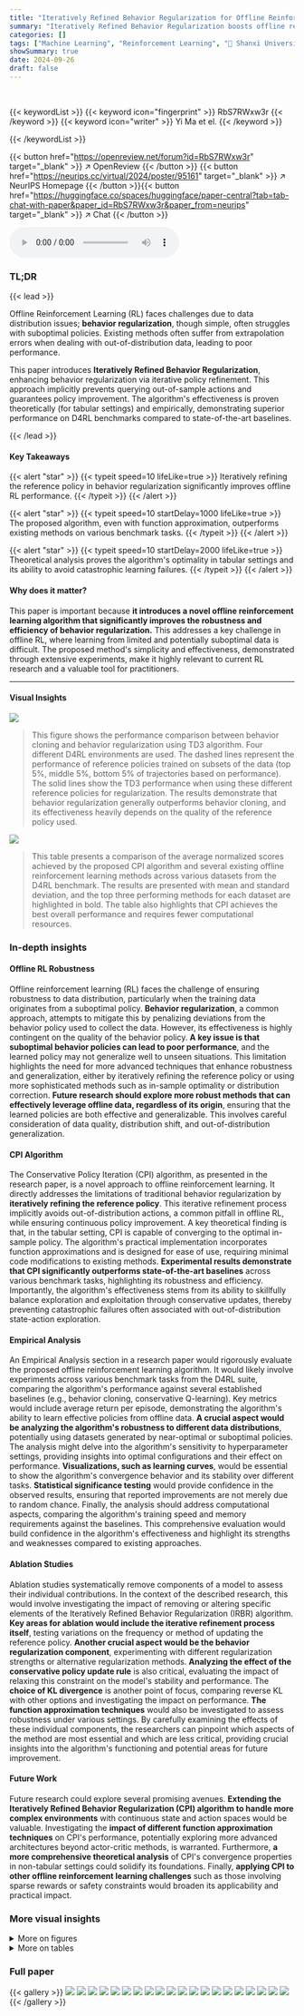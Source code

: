 ```yaml
---
title: "Iteratively Refined Behavior Regularization for Offline Reinforcement Learning"
summary: "Iteratively Refined Behavior Regularization boosts offline reinforcement learning by iteratively refining the reference policy, ensuring robust and effective control policy learning."
categories: []
tags: ["Machine Learning", "Reinforcement Learning", "🏢 Shanxi University",]
showSummary: true
date: 2024-09-26
draft: false
---
```


<br>

{{< keywordList >}}
{{< keyword icon="fingerprint" >}} RbS7RWxw3r {{< /keyword >}}
{{< keyword icon="writer" >}} Yi Ma et el. {{< /keyword >}}
 
{{< /keywordList >}}

{{< button href="https://openreview.net/forum?id=RbS7RWxw3r" target="_blank" >}}
↗ OpenReview
{{< /button >}}
{{< button href="https://neurips.cc/virtual/2024/poster/95161" target="_blank" >}}
↗ NeurIPS Homepage
{{< /button >}}{{< button href="https://huggingface.co/spaces/huggingface/paper-central?tab=tab-chat-with-paper&paper_id=RbS7RWxw3r&paper_from=neurips" target="_blank" >}}
↗ Chat
{{< /button >}}



<audio controls>
    <source src="https://ai-paper-reviewer.com/RbS7RWxw3r/podcast.wav" type="audio/wav">
    Your browser does not support the audio element.
</audio>


### TL;DR


{{< lead >}}

Offline Reinforcement Learning (RL) faces challenges due to data distribution issues;  **behavior regularization**, though simple, often struggles with suboptimal policies.  Existing methods often suffer from extrapolation errors when dealing with out-of-distribution data, leading to poor performance.



This paper introduces **Iteratively Refined Behavior Regularization**, enhancing behavior regularization via iterative policy refinement. This approach implicitly prevents querying out-of-sample actions and guarantees policy improvement. The algorithm's effectiveness is proven theoretically (for tabular settings) and empirically, demonstrating superior performance on D4RL benchmarks compared to state-of-the-art baselines.

{{< /lead >}}


#### Key Takeaways

{{< alert "star" >}}
{{< typeit speed=10 lifeLike=true >}} Iteratively refining the reference policy in behavior regularization significantly improves offline RL performance. {{< /typeit >}}
{{< /alert >}}

{{< alert "star" >}}
{{< typeit speed=10 startDelay=1000 lifeLike=true >}} The proposed algorithm, even with function approximation, outperforms existing methods on various benchmark tasks. {{< /typeit >}}
{{< /alert >}}

{{< alert "star" >}}
{{< typeit speed=10 startDelay=2000 lifeLike=true >}} Theoretical analysis proves the algorithm's optimality in tabular settings and its ability to avoid catastrophic learning failures. {{< /typeit >}}
{{< /alert >}}

#### Why does it matter?
This paper is important because **it introduces a novel offline reinforcement learning algorithm that significantly improves the robustness and efficiency of behavior regularization.**  This addresses a key challenge in offline RL, where learning from limited and potentially suboptimal data is difficult.  The proposed method's simplicity and effectiveness, demonstrated through extensive experiments, make it highly relevant to current RL research and a valuable tool for practitioners.

------
#### Visual Insights



![](https://ai-paper-reviewer.com/RbS7RWxw3r/figures_1_1.jpg)

> This figure shows the performance comparison between behavior cloning and behavior regularization using TD3 algorithm.  Four different D4RL environments are used. The dashed lines represent the performance of reference policies trained on subsets of the data (top 5%, middle 5%, bottom 5% of trajectories based on performance). The solid lines show the TD3 performance when using these different reference policies for regularization. The results demonstrate that behavior regularization generally outperforms behavior cloning, and its effectiveness heavily depends on the quality of the reference policy used.





![](https://ai-paper-reviewer.com/RbS7RWxw3r/tables_6_1.jpg)

> This table presents a comparison of the average normalized scores achieved by the proposed CPI algorithm and several existing offline reinforcement learning methods across various datasets from the D4RL benchmark.  The results are presented with mean and standard deviation, and the top three performing methods for each dataset are highlighted in bold.  The table also highlights that CPI achieves the best overall performance and requires fewer computational resources.





### In-depth insights


#### Offline RL Robustness
Offline reinforcement learning (RL) faces the challenge of ensuring robustness to data distribution, particularly when the training data originates from a suboptimal policy.  **Behavior regularization**, a common approach, attempts to mitigate this by penalizing deviations from the behavior policy used to collect the data. However, its effectiveness is highly contingent on the quality of the behavior policy.  **A key issue is that suboptimal behavior policies can lead to poor performance**, and the learned policy may not generalize well to unseen situations. This limitation highlights the need for more advanced techniques that enhance robustness and generalization, either by iteratively refining the reference policy or using more sophisticated methods such as in-sample optimality or distribution correction.  **Future research should explore more robust methods that can effectively leverage offline data, regardless of its origin**, ensuring that the learned policies are both effective and generalizable. This involves careful consideration of data quality, distribution shift, and out-of-distribution generalization.

#### CPI Algorithm
The Conservative Policy Iteration (CPI) algorithm, as presented in the research paper, is a novel approach to offline reinforcement learning.  It directly addresses the limitations of traditional behavior regularization by **iteratively refining the reference policy**. This iterative refinement process implicitly avoids out-of-distribution actions, a common pitfall in offline RL, while ensuring continuous policy improvement. A key theoretical finding is that, in the tabular setting, CPI is capable of converging to the optimal in-sample policy.  The algorithm's practical implementation incorporates function approximations and is designed for ease of use, requiring minimal code modifications to existing methods.  **Experimental results demonstrate that CPI significantly outperforms state-of-the-art baselines** across various benchmark tasks, highlighting its robustness and efficiency.  Importantly, the algorithm's effectiveness stems from its ability to skillfully balance exploration and exploitation through conservative updates, thereby preventing catastrophic failures often associated with out-of-distribution state-action exploration.

#### Empirical Analysis
An Empirical Analysis section in a research paper would rigorously evaluate the proposed offline reinforcement learning algorithm.  It would likely involve experiments across various benchmark tasks from the D4RL suite, comparing the algorithm's performance against several established baselines (e.g., behavior cloning, conservative Q-learning). Key metrics would include average return per episode, demonstrating the algorithm's ability to learn effective policies from offline data. **A crucial aspect would be analyzing the algorithm's robustness to different data distributions**, potentially using datasets generated by near-optimal or suboptimal policies.  The analysis might delve into the algorithm's sensitivity to hyperparameter settings, providing insights into optimal configurations and their effect on performance. **Visualizations, such as learning curves**, would be essential to show the algorithm's convergence behavior and its stability over different tasks.  **Statistical significance testing** would provide confidence in the observed results, ensuring that reported improvements are not merely due to random chance.  Finally, the analysis should address computational aspects, comparing the algorithm's training speed and memory requirements against the baselines.  This comprehensive evaluation would build confidence in the algorithm's effectiveness and highlight its strengths and weaknesses compared to existing approaches.

#### Ablation Studies
Ablation studies systematically remove components of a model to assess their individual contributions.  In the context of the described research, this would involve investigating the impact of removing or altering specific elements of the Iteratively Refined Behavior Regularization (IRBR) algorithm.  **Key areas for ablation would include the iterative refinement process itself**, testing variations on the frequency or method of updating the reference policy.  **Another crucial aspect would be the behavior regularization component**, experimenting with different regularization strengths or alternative regularization methods.  **Analyzing the effect of the conservative policy update rule** is also critical, evaluating the impact of relaxing this constraint on the model's stability and performance.  The **choice of KL divergence** is another point of focus, comparing reverse KL with other options and investigating the impact on performance.  **The function approximation techniques** would also be investigated to assess robustness under various settings.  By carefully examining the effects of these individual components, the researchers can pinpoint which aspects of the method are most essential and which are less critical, providing crucial insights into the algorithm's functioning and potential areas for future improvement.

#### Future Work
Future research could explore several promising avenues.  **Extending the Iteratively Refined Behavior Regularization (CPI) algorithm to handle more complex environments** with continuous state and action spaces would be valuable.  Investigating the **impact of different function approximation techniques** on CPI's performance, potentially exploring more advanced architectures beyond actor-critic methods, is warranted.  Furthermore, **a more comprehensive theoretical analysis** of CPI's convergence properties in non-tabular settings could solidify its foundations.  Finally, **applying CPI to other offline reinforcement learning challenges** such as those involving sparse rewards or safety constraints would broaden its applicability and practical impact.


### More visual insights

<details>
<summary>More on figures
</summary>


![](https://ai-paper-reviewer.com/RbS7RWxw3r/figures_5_1.jpg)

> This figure shows the performance of TD3 with different reference policies trained on sub-datasets with varying performance levels (top 5%, median 5%, bottom 5%).  The results demonstrate that behavior regularization outperforms behavior cloning, and its effectiveness heavily depends on the quality of the reference policy used.


![](https://ai-paper-reviewer.com/RbS7RWxw3r/figures_7_1.jpg)

> This figure compares the training performance of three algorithms: CPI, CPI-RE, and IQL, on four different Antmaze environments.  The x-axis represents the number of time steps (in millions) during training, and the y-axis represents the normalized score achieved by each algorithm. The shaded area around each line indicates the standard deviation across multiple runs. The results show that CPI-RE, which uses an ensemble of reference policies, consistently outperforms both CPI and IQL in terms of stability and final performance.  CPI-RE demonstrates smoother learning curves with less variance than CPI, highlighting the benefit of using an ensemble of reference policies for improving robustness and efficiency. The superior performance of CPI-RE over IQL further suggests that the iterative refinement of the reference policy, a key aspect of the proposed CPI algorithm, is crucial for achieving strong performance in offline reinforcement learning.


![](https://ai-paper-reviewer.com/RbS7RWxw3r/figures_7_2.jpg)

> This figure compares the performance of CPI with and without behavior regularization using one-step and multi-step updating methods.  The results demonstrate that omitting behavior regularization leads to significant performance degradation, particularly when using multi-step updates.  This highlights the crucial role of behavior regularization in constraining the policy to the support of the offline data and preventing catastrophic failures from out-of-distribution state-action pairs.


![](https://ai-paper-reviewer.com/RbS7RWxw3r/figures_8_1.jpg)

> This figure shows the impact of using behavior regularization in the CPI algorithm.  It compares the performance of CPI with behavior regularization against versions that omit it and use either one-step or multi-step updating methods. The results demonstrate that without behavior regularization, the algorithm's policy updates can lead to significant deviations from the supported data, ultimately hindering performance.  The inclusion of behavior regularization helps to constrain the updates to stay within the valid state-action space, resulting in improved stability and performance.


![](https://ai-paper-reviewer.com/RbS7RWxw3r/figures_8_2.jpg)

> This figure shows the ablation study on two hyperparameters: λ (weighting coefficient) and τ (regularization hyperparameter).  The left panel shows how different values of λ impact performance across four Mujoco tasks.  The right panel shows the impact of τ across those same four tasks.  The results suggest that λ = 0.5 or 0.7 is generally effective, and that τ should be larger for higher-quality datasets.


![](https://ai-paper-reviewer.com/RbS7RWxw3r/figures_9_1.jpg)

> This figure shows the results of online finetuning of several offline reinforcement learning algorithms on nine Mujoco tasks from the D4RL benchmark.  The algorithms compared are TD3+BC, IQL, PEX, Cal-QL, CPI, and CPI-RE.  The y-axis represents the normalized score, and the x-axis represents the number of time steps (in thousands). The shaded regions around the lines indicate the standard deviation across multiple runs.  The figure demonstrates that CPI and CPI-RE achieve superior performance compared to other methods after online finetuning.


![](https://ai-paper-reviewer.com/RbS7RWxw3r/figures_18_1.jpg)

> This figure shows the effect of using different numbers of actors in the CPI-RE algorithm.  The x-axis represents the time steps (in millions) during training, and the y-axis represents the normalized score achieved.  Three lines are plotted, each corresponding to a different number of actors (N=1, N=2, N=4). The results indicate that increasing the actor number from 1 to 2 significantly improves the performance, while further increasing the number of actors does not bring significant additional benefits and might increase resource consumption. Therefore, the optimal number of actors for the CPI-RE algorithm is 2.


![](https://ai-paper-reviewer.com/RbS7RWxw3r/figures_19_1.jpg)

> The figure shows the training curves for three algorithms: BR, InAC, and CPI on two gridworld environments (7x7-GridWorld and FourRoom).  It compares their performance in reaching the goal state from different starting locations. The x-axis represents the training steps, and the y-axis represents the normalized return per episode.  The results demonstrate that CPI and InAC converge to the optimal policy (oracle), while BR shows suboptimal performance. This highlights CPI's ability to find the optimal policy within the provided offline data.


![](https://ai-paper-reviewer.com/RbS7RWxw3r/figures_22_1.jpg)

> The figure shows the training performance curves of three different offline reinforcement learning (RL) algorithms on two different grid environments (7x7 GridWorld and FourRoom).  The algorithms compared are Behavior Regularization (BR), In-sample optimal policy algorithm (InAC), and the proposed algorithm, Conservative Policy Iteration (CPI).  The plots demonstrate how the cumulative return (reward) changes over the course of training. The results indicate that CPI and InAC achieve similar performance and reach the optimal policy, while BR lags behind.


</details>




<details>
<summary>More on tables
</summary>


![](https://ai-paper-reviewer.com/RbS7RWxw3r/tables_16_1.jpg)
> This table presents the average normalized scores achieved by CPI and other baseline algorithms across various tasks in the D4RL benchmark.  The results are presented with mean and standard deviation, and the top three results for each task are highlighted in bold. The table highlights CPI's superior performance and efficiency compared to the baselines.

![](https://ai-paper-reviewer.com/RbS7RWxw3r/tables_17_1.jpg)
> This table presents a comparison of the average normalized scores achieved by the proposed CPI algorithm and several other baseline methods on various tasks from the D4RL benchmark.  The table includes the mean and standard deviation for each method's performance on each dataset. The top three performing methods are highlighted in bold for each dataset, demonstrating the superior performance of CPI.

![](https://ai-paper-reviewer.com/RbS7RWxw3r/tables_18_1.jpg)
> This table compares the average normalized scores achieved by the proposed CPI algorithm and several other state-of-the-art offline reinforcement learning methods on various D4RL benchmark datasets.  The results are presented with mean and standard deviation, highlighting CPI's superior performance and computational efficiency. Top 3 results are emphasized in bold.

![](https://ai-paper-reviewer.com/RbS7RWxw3r/tables_20_1.jpg)
> This table presents a comparison of the proposed CPI algorithm's performance against several existing offline reinforcement learning methods on the D4RL benchmark.  The table shows the average normalized scores (mean ± standard deviation) achieved by each algorithm on various tasks, highlighting CPI's superior performance and efficiency.

![](https://ai-paper-reviewer.com/RbS7RWxw3r/tables_20_2.jpg)
> This table presents the average normalized scores achieved by CPI and various other offline reinforcement learning methods across multiple D4RL benchmark datasets.  The results include the mean and standard deviation for CPI, highlighting its superior performance and computational efficiency compared to other methods. Top 3 results for each dataset are emphasized.

![](https://ai-paper-reviewer.com/RbS7RWxw3r/tables_20_3.jpg)
> This table presents the average normalized scores achieved by CPI and several other offline reinforcement learning algorithms across various tasks from the D4RL benchmark.  The scores are normalized, and the top three results for each task are highlighted in bold.  The table also shows that CPI achieves the best overall performance while using relatively few computing resources.

![](https://ai-paper-reviewer.com/RbS7RWxw3r/tables_21_1.jpg)
> This table presents the average normalized scores achieved by CPI and several other offline reinforcement learning algorithms across various D4RL benchmark tasks.  It compares the performance of CPI against state-of-the-art baselines, highlighting CPI's superior performance and efficiency in terms of computation time.  The table includes the mean and standard deviation of the results, and the top three results for each dataset are bolded.

![](https://ai-paper-reviewer.com/RbS7RWxw3r/tables_21_2.jpg)
> This table compares the average normalized scores achieved by the proposed CPI algorithm and several other state-of-the-art offline reinforcement learning algorithms on various D4RL benchmark datasets.  The table highlights the superior performance of CPI in terms of average normalized scores, while also pointing out its computational efficiency. The top three performing algorithms for each dataset are marked in bold.

![](https://ai-paper-reviewer.com/RbS7RWxw3r/tables_22_1.jpg)
> This table presents the average normalized scores achieved by CPI and other state-of-the-art offline reinforcement learning methods on various D4RL benchmark tasks.  The scores are normalized, and the top three results for each task are highlighted in bold.  The table also indicates that CPI outperforms other methods while requiring fewer computational resources.

</details>




### Full paper

{{< gallery >}}
<img src="https://ai-paper-reviewer.com/RbS7RWxw3r/1.png" class="grid-w50 md:grid-w33 xl:grid-w25" />
<img src="https://ai-paper-reviewer.com/RbS7RWxw3r/2.png" class="grid-w50 md:grid-w33 xl:grid-w25" />
<img src="https://ai-paper-reviewer.com/RbS7RWxw3r/3.png" class="grid-w50 md:grid-w33 xl:grid-w25" />
<img src="https://ai-paper-reviewer.com/RbS7RWxw3r/4.png" class="grid-w50 md:grid-w33 xl:grid-w25" />
<img src="https://ai-paper-reviewer.com/RbS7RWxw3r/5.png" class="grid-w50 md:grid-w33 xl:grid-w25" />
<img src="https://ai-paper-reviewer.com/RbS7RWxw3r/6.png" class="grid-w50 md:grid-w33 xl:grid-w25" />
<img src="https://ai-paper-reviewer.com/RbS7RWxw3r/7.png" class="grid-w50 md:grid-w33 xl:grid-w25" />
<img src="https://ai-paper-reviewer.com/RbS7RWxw3r/8.png" class="grid-w50 md:grid-w33 xl:grid-w25" />
<img src="https://ai-paper-reviewer.com/RbS7RWxw3r/9.png" class="grid-w50 md:grid-w33 xl:grid-w25" />
<img src="https://ai-paper-reviewer.com/RbS7RWxw3r/10.png" class="grid-w50 md:grid-w33 xl:grid-w25" />
<img src="https://ai-paper-reviewer.com/RbS7RWxw3r/11.png" class="grid-w50 md:grid-w33 xl:grid-w25" />
<img src="https://ai-paper-reviewer.com/RbS7RWxw3r/12.png" class="grid-w50 md:grid-w33 xl:grid-w25" />
<img src="https://ai-paper-reviewer.com/RbS7RWxw3r/13.png" class="grid-w50 md:grid-w33 xl:grid-w25" />
<img src="https://ai-paper-reviewer.com/RbS7RWxw3r/14.png" class="grid-w50 md:grid-w33 xl:grid-w25" />
<img src="https://ai-paper-reviewer.com/RbS7RWxw3r/15.png" class="grid-w50 md:grid-w33 xl:grid-w25" />
<img src="https://ai-paper-reviewer.com/RbS7RWxw3r/16.png" class="grid-w50 md:grid-w33 xl:grid-w25" />
<img src="https://ai-paper-reviewer.com/RbS7RWxw3r/17.png" class="grid-w50 md:grid-w33 xl:grid-w25" />
<img src="https://ai-paper-reviewer.com/RbS7RWxw3r/18.png" class="grid-w50 md:grid-w33 xl:grid-w25" />
<img src="https://ai-paper-reviewer.com/RbS7RWxw3r/19.png" class="grid-w50 md:grid-w33 xl:grid-w25" />
<img src="https://ai-paper-reviewer.com/RbS7RWxw3r/20.png" class="grid-w50 md:grid-w33 xl:grid-w25" />
{{< /gallery >}}